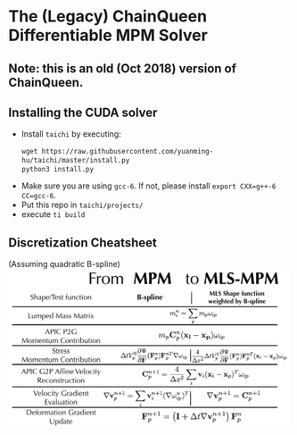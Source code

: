 # The (Legacy) ChainQueen Differentiable MPM Solver

## Note: this is an old (Oct 2018) version of ChainQueen.

## Installing the CUDA solver

- Install `taichi` by executing:
  ```
  wget https://raw.githubusercontent.com/yuanming-hu/taichi/master/install.py
  python3 install.py
  ```
- Make sure you are using `gcc-6`. If not, please install `export CXX=g++-6 CC=gcc-6`.
- Put this repo in `taichi/projects/`
- execute ```ti build```

## Discretization Cheatsheet
(Assuming quadratic B-spline)
<img src="/data/images/comparison.jpg" with="1000">
